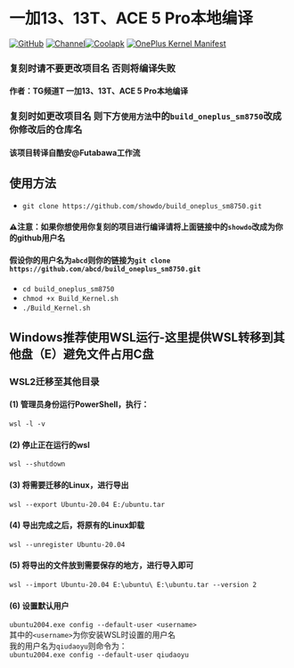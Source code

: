 # 一加13、13T、ACE 5 Pro本地编译
[![GitHub](https://img.shields.io/badge/-GitHub-181717?logo=github&logoColor=white&style=flat-square)](https://github.com/showdo/build_oneplus_sm8750)
[![Channel](https://img.shields.io/badge/Follow-Telegram-blue.svg?logo=telegram)](https://t.me/qdykernel)[![Coolapk](https://img.shields.io/badge/Coolapk--User-3DDC84?style=flat-square&logo=android&logoColor=white)](https://www.coolapk.com/)
[![OnePlus Kernel Manifest](https://img.shields.io/badge/OnePlus%20Kernel%20Manifest-EB0029?logo=oneplus&logoColor=white&style=flat-square)](https://github.com/OnePlusOSS/kernel_manifest)
### 复刻时请不要更改项目名 否则将编译失败
#### 作者：TG频道T 一加13、13T、ACE 5 Pro本地编译
### 复刻时如更改项目名 则下方``使用方法``中的``build_oneplus_sm8750``改成你修改后的仓库名
#### 该项目转译自酷安@Futabawa工作流
## 使用方法<br>
* `git clone https://github.com/showdo/build_oneplus_sm8750.git`<br>
#### ⚠️注意：如果你想使用你复刻的项目进行编译请将上面链接中的``showdo``改成为你的github用户名
#### 假设你的用户名为``abcd``则你的链接为``git clone https://github.com/abcd/build_oneplus_sm8750.git``
* ``cd build_oneplus_sm8750``<br>
* ``chmod +x Build_Kernel.sh``<br>
* ``./Build_Kernel.sh``<br>

## Windows推荐使用WSL运行-这里提供WSL转移到其他盘（E）避免文件占用C盘
### WSL2迁移至其他目录<br>
#### (1) 管理员身份运行PowerShell，执行：
``wsl -l -v``<br>
#### (2) 停止正在运行的wsl<br>

``wsl --shutdown``<br>

#### (3) 将需要迁移的Linux，进行导出

``wsl --export Ubuntu-20.04 E:/ubuntu.tar``<br>

#### (4) 导出完成之后，将原有的Linux卸载

``wsl --unregister Ubuntu-20.04``<br>

#### (5) 将导出的文件放到需要保存的地方，进行导入即可

``wsl --import Ubuntu-20.04 E:\ubuntu\ E:\ubuntu.tar --version 2``<br>

#### (6) 设置默认用户
``ubuntu2004.exe config --default-user <username>  ``<br>
其中的``<username>``为你安装WSL时设置的用户名<br>
我的用户名为``qiudaoyu``则命令为：<br>
``ubuntu2004.exe config --default-user qiudaoyu  ``<br>
<br>
